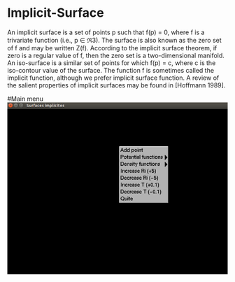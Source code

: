 # Implicit-Surface
An implicit surface is a set of points p such that f(p) = 0, where f is a trivariate function (i.e., p ∈ ℜ3). The surface is also known as the zero set of f and may be written Z(f). According to the implicit surface theorem, if zero is a regular value of f, then the zero set is a two-dimensional manifold. An iso-surface is a similar set of points for which f(p) = c, where c is the iso-contour value of the surface. The function f is sometimes called the implicit function, although we prefer implicit surface function. A review of the salient properties of implicit surfaces may be found in [Hoffmann 1989].

#Main menu
![alt text](ReadMeImgs/mainMenu.png)
